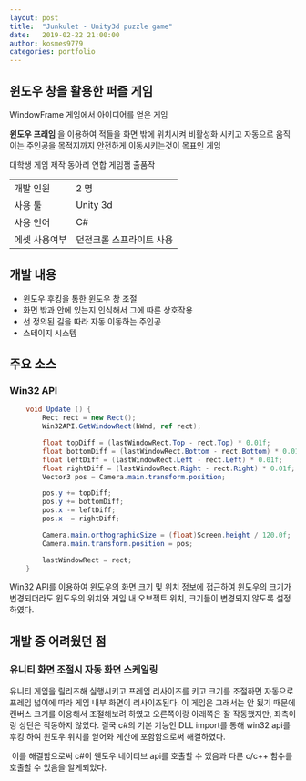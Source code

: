 ```yaml
---
layout: post
title:  "Junkulet - Unity3d puzzle game"
date:   2019-02-22 21:00:00
author: kosmes9779
categories: portfolio
---
```


## 윈도우 창을 활용한 퍼즐 게임

WindowFrame 게임에서 아이디어를 얻은 게임

__윈도우 프래임__ 을 이용하여 적들을 화면 밖에 위치시켜 비활성화 시키고 자동으로 움직이는 주인공을 목적지까지 안전하게 이동시키는것이 목표인 게임

대학생 게임 제작 동아리 연합 게임잼 출품작

|               |                          |
|---------------|--------------------------|
| 개발 인원     | 2 명                      |
| 사용 툴       | Unity 3d                 |
| 사용 언어     | C#                       |
| 에셋 사용여부  | 던전크롤 스프라이트 사용   |


## 개발 내용

 * 윈도우 후킹을 통한 윈도우 창 조절
 * 화면 밖과 안에 있는지 인식해서 그에 따른 상호작용
 * 선 정의된 길을 따라 자동 이동하는 주인공
 * 스테이지 시스템

## 주요 소스

### Win32 API
``` C#
    void Update () {
        Rect rect = new Rect();
        Win32API.GetWindowRect(hWnd, ref rect);

        float topDiff = (lastWindowRect.Top - rect.Top) * 0.01f;
        float bottomDiff = (lastWindowRect.Bottom - rect.Bottom) * 0.01f;
        float leftDiff = (lastWindowRect.Left - rect.Left) * 0.01f;
        float rightDiff = (lastWindowRect.Right - rect.Right) * 0.01f;
        Vector3 pos = Camera.main.transform.position;

        pos.y += topDiff;
        pos.y += bottomDiff;
        pos.x -= leftDiff;
        pos.x -= rightDiff;

        Camera.main.orthographicSize = (float)Screen.height / 120.0f;
        Camera.main.transform.position = pos;

        lastWindowRect = rect;
    }
```

Win32 API를 이용하여 윈도우의 화면 크기 및 위치 정보에 접근하여 윈도우의 크기가 변경되더라도 윈도우의 위치와 게임 내 오브젝트 위치, 크기들이 변경되지 않도록 설정하였다.


## 개발 중 어려웠던 점

### 유니티 화면 조절시 자동 화면 스케일링

유니티 게임을 릴리즈해 실행시키고 프레임 리사이즈를 키고 크기를 조절하면 자동으로 프레임 넓이에 따라 게임 내부 화면이 리사이즈된다. 이 게임은 그래서는 안 됬기 때문에 캔버스 크기를 이용해서 조절해보려 하였고 오른쪽이랑 아래쪽은 잘 작동했지만, 좌측이랑 상단은 작동하지 않았다. 결국 c#의 기본 기능인 DLL import를 통해 win32 api를 후킹 하여 윈도우 위치를 얻어와 계산에 포함함으로써 해결하였다.

​ 이를 해결함으로써 c#이 웬도우 네이티브 api를 호출할 수 있음과 다른 c/c++ 함수를 호출할 수 있음을 알게되었다.